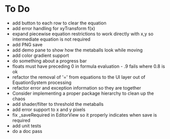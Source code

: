# To Do

   * add button to each row to clear the equation
   * add error handling for xyTransform f(x)
   * expand piecewise equation restrictions to work directly with x,y so intermediate equation is not required
   * add PNG save
   * add demo pane to show how the metaballs look while moving
   * add color gradient support
   * do something about a progress bar
   * floats must have preceding 0 in formula evaluation - .9 fails where 0.8 is ok
   * refactor the removal of '=' from equations to the UI layer out of EquationSystem processing
   * refactor error and exception information so they are together
   * Consider implementing a proper package hierarchy to clean up the chaos
   * add shader/filter to threshold the metaballs
   * add error support to x and y pixels
   * fix _saveRequired in EditorView so it properly indicates when save is required
   * add unit tests
   * do a doc pass